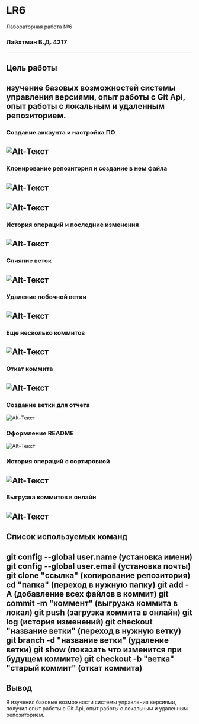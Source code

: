 # LR6
Лабораторная работа №6
### Лайхтман В.Д. 4217
---------
## Цель работы
изучение базовых возможностей системы управления версиями, опыт работы с Git Api, опыт работы с локальным и удаленным репозиторием.
---------
### Создание аккаунта и настройка ПО
![Alt-Текст](https://github.com/layhtman/LR6/tree/branch_otchet/screenshots/s1.jpeg?raw=true "1-4")
---------
### Клонирование репозитория и создание в нем файла
![Alt-Текст](https://github.com/layhtman/LR6/tree/otchet/screenshots/s2.jpg?raw=true "5")
---------
![Alt-Текст](https://github.com/layhtman/LR6/tree/otchet/screenshots/s3.jpg?raw=true "6")
---------
### История операций и последние изменения
![Alt-Текст](https://github.com/layhtman/LR6/tree/otchet/screenshots/s4.jpg?raw=true "7-8")
---------
### Слияние веток
![Alt-Текст](https://github.com/layhtman/LR6/tree/otchet/screenshots/s5.jpg?raw=true "9")
---------
### Удаление побочной ветки
![Alt-Текст](https://github.com/layhtman/LR6/tree/otchet/screenshots/s6.jpg?raw=true "10")
---------
### Еще несколько коммитов
![Alt-Текст](https://github.com/layhtman/LR6/tree/otchet/screenshots/s7.jpg?raw=true "11")
---------
### Откат коммита
![Alt-Текст](https://github.com/layhtman/LR6/tree/otchet/screenshots/s8jpg?raw=true "12")
-----------
### Создание ветки для отчета
![Alt-Текст](https://github.com/layhtman/LR6/tree/otchet/screenshots/s9.jpg?raw=true "13")
### Оформление README
![Alt-Текст](https://github.com/layhtman/LR6/tree/otchet/screenshots/s10.jpg?raw=true "14")
### История операций с сортировкой
![Alt-Текст](https://github.com/layhtman/LR6/tree/otchet/screenshots/s11jpg?raw=true "15")
----------
### Выгрузка коммитов в онлайн
![Alt-Текст](https://github.com/layhtman/LR6/tree/otchet/screenshots/s12.jpg?raw=true "16")
---------
## Список используемых команд
git config --global user.name (установка имени)
git config --global user.email (установка почты)
git clone "ссылка" (копирование репозитория)
cd "папка" (переход в нужную папку)
git add -A (добавление всех файлов в коммит)
git commit -m "коммент" (выгрузка коммита в локал)
git push (загрузка коммита в онлайн)
git log (история изменений)
git checkout "название ветки" (переход в нужную ветку)
git branch -d "название ветки" (удаление ветки)
git show (показать что изменится при будущем коммите)
git checkout -b "ветка" "старый коммит" (откат коммита)
--------
## Вывод

Я изученил базовые возможности системы управления версиями, получил опыт работы с Git Api, опыт работы с локальным и
удаленным репозиторием. 


